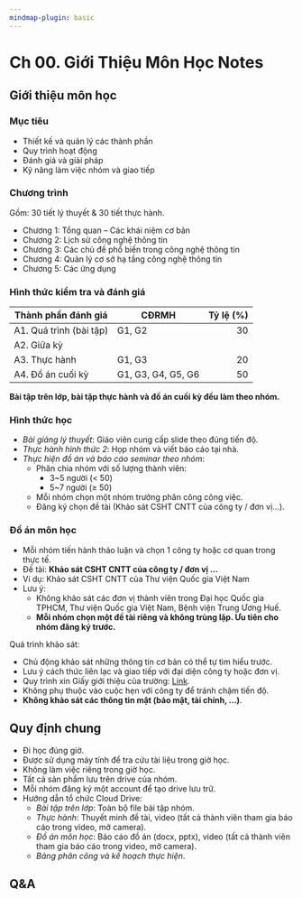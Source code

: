 ```yaml
---
mindmap-plugin: basic
---
```


# Ch 00. Giới Thiệu Môn Học Notes

## Giới thiệu môn học

### Mục tiêu

- Thiết kế và quản lý các thành phần
- Quy trình hoạt động
- Đánh giá và giải pháp
- Kỹ năng làm việc nhóm và giao tiếp

### Chương trình

Gồm: 30 tiết lý thuyết & 30 tiết thực hành.

- Chương 1: Tổng quan – Các khái niệm cơ bản
- Chương 2: Lịch sử công nghệ thông tin
- Chương 3: Các chủ đề phổ biến trong công nghệ thông tin
- Chương 4: Quản lý cơ sở hạ tầng công nghệ thông tin
- Chương 5: Các ứng dụng

### Hình thức kiểm tra và đánh giá

| Thành phần đánh giá     | CĐRMH              | Tỷ lệ (%) |
| ----------------------- | ------------------ | --------: |
| A1. Quá trình (bài tập) | G1, G2             |        30 |
| A2. Giữa kỳ             |                    |           |
| A3. Thực hành           | G1, G3             |        20 |
| A4. Đồ án cuối kỳ       | G1, G3, G4, G5, G6 |        50 |

**Bài tập trên lớp, bài tập thực hành và đố án cuối kỳ đều làm theo nhóm.**

### Hình thức học

- *Bài giảng lý thuyết*: Giáo viên cung cấp slide theo đúng tiến độ.
- *Thực hành hình thức 2*: Họp nhóm và viết báo cáo tại nhà.
- *Thực hiện đồ án và báo cáo seminar theo nhóm*:
    - Phân chia nhóm với số lượng thành viên:
        - 3~5 người ($\lt$ 50)
        - 5~7 người ($\ge$ 50)
    - Mỗi nhóm chọn một nhóm trưởng phân công công việc.
    - Đăng ký chọn đề tài (Khảo sát CSHT CNTT của công ty / đơn vị…).

### Đồ án môn học

- Mỗi nhóm tiến hành thảo luận và chọn 1 công ty hoặc cơ quan trong thực tế.
- Đề tài: **Khảo sát CSHT CNTT của công ty / đơn vị …**
- Ví dụ: Khảo sát CSHT CNTT của Thư viện Quốc gia Việt Nam
- Lưu ý:
    - Không khảo sát các đơn vị thành viên trong Đại học Quốc gia TPHCM, Thư viện Quốc gia Việt Nam, Bệnh viện Trung Ương Huế.
    - **Mỗi nhóm chọn một đề tài riêng và không trùng lặp. Ưu tiên cho nhóm đăng ký trước.**

Quá trình khảo sát:

* Chủ động khảo sát những thông tin cơ bản có thể tự tìm hiểu trước.
* Lưu ý cách thức liên lạc và giao tiếp với đại diện công ty hoặc đơn vị.
* Quy trình xin Giấy giới thiệu của trường: [Link](https://daa.uit.edu.vn/mot-so-quy-trinh-danh-cho-sinh-vien#capgiaygioithieu).
* Không phụ thuộc vào cuộc hẹn với công ty để tránh chậm tiến độ.
* **Không khảo sát các thông tin mật (bảo mật, tài chính, …)**.

## Quy định chung

- Đi học đúng giờ.
- Được sử dụng máy tính để tra cứu tài liệu trong giờ học.
- Không làm việc riêng trong giờ học.
- Tất cả sản phẩm lưu trên drive của nhóm.
- Mỗi nhóm đăng ký một account để tạo drive lưu trữ.
- Hướng dẫn tổ chức Cloud Drive:
    - *Bài tập trên lớp*: Toàn bộ file bài tập nhóm.
    - *Thực hành*: Thuyết minh đề tài, video (tất cả thành viên tham gia báo cáo trong video, mở camera).
    - *Đồ án môn học*: Báo cáo đồ án (docx, pptx), video (tất cả thành viên tham gia báo cáo trong video, mở camera).
    - *Bảng phân công và kế hoạch thực hiện*.

## Q&A

